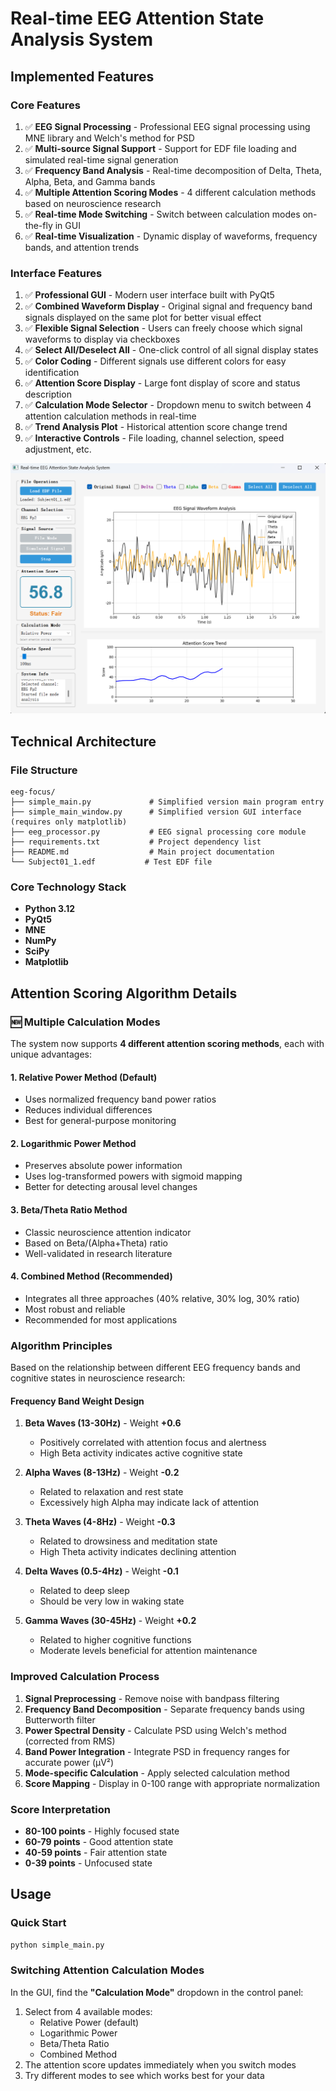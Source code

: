 # Real-time EEG Attention State Analysis System


## Implemented Features

### Core Features
1. ✅ **EEG Signal Processing** - Professional EEG signal processing using MNE library and Welch's method for PSD
2. ✅ **Multi-source Signal Support** - Support for EDF file loading and simulated real-time signal generation
3. ✅ **Frequency Band Analysis** - Real-time decomposition of Delta, Theta, Alpha, Beta, and Gamma bands
4. ✅ **Multiple Attention Scoring Modes** - 4 different calculation methods based on neuroscience research
5. ✅ **Real-time Mode Switching** - Switch between calculation modes on-the-fly in GUI
6. ✅ **Real-time Visualization** - Dynamic display of waveforms, frequency bands, and attention trends

### Interface Features
1. ✅ **Professional GUI** - Modern user interface built with PyQt5
2. ✅ **Combined Waveform Display** - Original signal and frequency band signals displayed on the same plot for better visual effect
3. ✅ **Flexible Signal Selection** - Users can freely choose which signal waveforms to display via checkboxes
4. ✅ **Select All/Deselect All** - One-click control of all signal display states
5. ✅ **Color Coding** - Different signals use different colors for easy identification
6. ✅ **Attention Score Display** - Large font display of score and status description
7. ✅ **Calculation Mode Selector** - Dropdown menu to switch between 4 attention calculation methods in real-time
8. ✅ **Trend Analysis Plot** - Historical attention score change trend
9. ✅ **Interactive Controls** - File loading, channel selection, speed adjustment, etc.

![systen GUI](./gui.png)

## Technical Architecture

### File Structure
```
eeg-focus/
├── simple_main.py             # Simplified version main program entry
├── simple_main_window.py      # Simplified version GUI interface (requires only matplotlib)
├── eeg_processor.py           # EEG signal processing core module
├── requirements.txt           # Project dependency list
├── README.md                  # Main project documentation
└── Subject01_1.edf           # Test EDF file
```

### Core Technology Stack
- **Python 3.12** 
- **PyQt5** 
- **MNE** 
- **NumPy** 
- **SciPy** 
- **Matplotlib** 

## Attention Scoring Algorithm Details

### 🆕 Multiple Calculation Modes

The system now supports **4 different attention scoring methods**, each with unique advantages:

#### 1. **Relative Power Method** (Default)
- Uses normalized frequency band power ratios
- Reduces individual differences
- Best for general-purpose monitoring

#### 2. **Logarithmic Power Method**
- Preserves absolute power information
- Uses log-transformed powers with sigmoid mapping
- Better for detecting arousal level changes

#### 3. **Beta/Theta Ratio Method**
- Classic neuroscience attention indicator
- Based on Beta/(Alpha+Theta) ratio
- Well-validated in research literature

#### 4. **Combined Method** (Recommended)
- Integrates all three approaches (40% relative, 30% log, 30% ratio)
- Most robust and reliable
- Recommended for most applications


### Algorithm Principles
Based on the relationship between different EEG frequency bands and cognitive states in neuroscience research:

#### Frequency Band Weight Design
1. **Beta Waves (13-30Hz)** - Weight **+0.6**
   - Positively correlated with attention focus and alertness
   - High Beta activity indicates active cognitive state

2. **Alpha Waves (8-13Hz)** - Weight **-0.2**
   - Related to relaxation and rest state
   - Excessively high Alpha may indicate lack of attention

3. **Theta Waves (4-8Hz)** - Weight **-0.3**
   - Related to drowsiness and meditation state
   - High Theta activity indicates declining attention

4. **Delta Waves (0.5-4Hz)** - Weight **-0.1**
   - Related to deep sleep
   - Should be very low in waking state

5. **Gamma Waves (30-45Hz)** - Weight **+0.2**
   - Related to higher cognitive functions
   - Moderate levels beneficial for attention maintenance

### Improved Calculation Process
1. **Signal Preprocessing** - Remove noise with bandpass filtering
2. **Frequency Band Decomposition** - Separate frequency bands using Butterworth filter
3. **Power Spectral Density** - Calculate PSD using Welch's method (corrected from RMS)
4. **Band Power Integration** - Integrate PSD in frequency ranges for accurate power (μV²)
5. **Mode-specific Calculation** - Apply selected calculation method
6. **Score Mapping** - Display in 0-100 range with appropriate normalization

### Score Interpretation
- **80-100 points** - Highly focused state
- **60-79 points** - Good attention state
- **40-59 points** - Fair attention state
- **0-39 points** - Unfocused state


## Usage

### Quick Start

```bash
python simple_main.py
```

### Switching Attention Calculation Modes

In the GUI, find the **"Calculation Mode"** dropdown in the control panel:
1. Select from 4 available modes:
   - Relative Power (default)
   - Logarithmic Power
   - Beta/Theta Ratio
   - Combined Method
2. The attention score updates immediately when you switch modes
3. Try different modes to see which works best for your data
